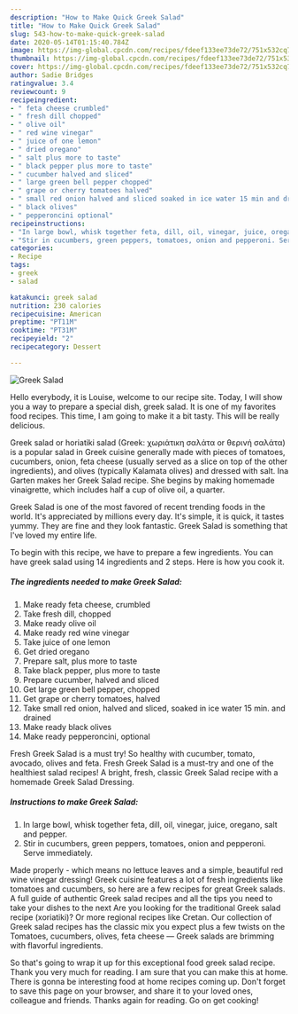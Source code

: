 ```yaml
---
description: "How to Make Quick Greek Salad"
title: "How to Make Quick Greek Salad"
slug: 543-how-to-make-quick-greek-salad
date: 2020-05-14T01:15:40.784Z
image: https://img-global.cpcdn.com/recipes/fdeef133ee73de72/751x532cq70/greek-salad-recipe-main-photo.jpg
thumbnail: https://img-global.cpcdn.com/recipes/fdeef133ee73de72/751x532cq70/greek-salad-recipe-main-photo.jpg
cover: https://img-global.cpcdn.com/recipes/fdeef133ee73de72/751x532cq70/greek-salad-recipe-main-photo.jpg
author: Sadie Bridges
ratingvalue: 3.4
reviewcount: 9
recipeingredient:
- " feta cheese crumbled"
- " fresh dill chopped"
- " olive oil"
- " red wine vinegar"
- " juice of one lemon"
- " dried oregano"
- " salt plus more to taste"
- " black pepper plus more to taste"
- " cucumber halved and sliced"
- " large green bell pepper chopped"
- " grape or cherry tomatoes halved"
- " small red onion halved and sliced soaked in ice water 15 min and drained"
- " black olives"
- " pepperoncini optional"
recipeinstructions:
- "In large bowl, whisk together feta, dill, oil, vinegar, juice, oregano, salt and pepper."
- "Stir in cucumbers, green peppers, tomatoes, onion and pepperoni. Serve immediately."
categories:
- Recipe
tags:
- greek
- salad

katakunci: greek salad 
nutrition: 230 calories
recipecuisine: American
preptime: "PT11M"
cooktime: "PT31M"
recipeyield: "2"
recipecategory: Dessert

---
```



![Greek Salad](https://img-global.cpcdn.com/recipes/fdeef133ee73de72/751x532cq70/greek-salad-recipe-main-photo.jpg)

Hello everybody, it is Louise, welcome to our recipe site. Today, I will show you a way to prepare a special dish, greek salad. It is one of my favorites food recipes. This time, I am going to make it a bit tasty. This will be really delicious.

Greek salad or horiatiki salad (Greek: χωριάτικη σαλάτα or θερινή σαλάτα) is a popular salad in Greek cuisine generally made with pieces of tomatoes, cucumbers, onion, feta cheese (usually served as a slice on top of the other ingredients), and olives (typically Kalamata olives) and dressed with salt. Ina Garten makes her Greek Salad recipe. She begins by making homemade vinaigrette, which includes half a cup of olive oil, a quarter.

Greek Salad is one of the most favored of recent trending foods in the world. It's appreciated by millions every day. It's simple, it is quick, it tastes yummy. They are fine and they look fantastic. Greek Salad is something that I've loved my entire life.


To begin with this recipe, we have to prepare a few ingredients. You can have greek salad using 14 ingredients and 2 steps. Here is how you cook it.

<!--inarticleads1-->

##### The ingredients needed to make Greek Salad:

1. Make ready  feta cheese, crumbled
1. Take  fresh dill, chopped
1. Make ready  olive oil
1. Make ready  red wine vinegar
1. Take  juice of one lemon
1. Get  dried oregano
1. Prepare  salt, plus more to taste
1. Take  black pepper, plus more to taste
1. Prepare  cucumber, halved and sliced
1. Get  large green bell pepper, chopped
1. Get  grape or cherry tomatoes, halved
1. Take  small red onion, halved and sliced, soaked in ice water 15 min. and drained
1. Make ready  black olives
1. Make ready  pepperoncini, optional


Fresh Greek Salad is a must try! So healthy with cucumber, tomato, avocado, olives and feta. Fresh Greek Salad is a must-try and one of the healthiest salad recipes! A bright, fresh, classic Greek Salad recipe with a homemade Greek Salad Dressing. 

<!--inarticleads2-->

##### Instructions to make Greek Salad:

1. In large bowl, whisk together feta, dill, oil, vinegar, juice, oregano, salt and pepper.
1. Stir in cucumbers, green peppers, tomatoes, onion and pepperoni. Serve immediately.


Made properly - which means no lettuce leaves and a simple, beautiful red wine vinegar dressing! Greek cuisine features a lot of fresh ingredients like tomatoes and cucumbers, so here are a few recipes for great Greek salads. A full guide of authentic Greek salad recipes and all the tips you need to take your dishes to the next Are you looking for the traditional Greek salad recipe (xoriatiki)? Or more regional recipes like Cretan. Our collection of Greek salad recipes has the classic mix you expect plus a few twists on the Tomatoes, cucumbers, olives, feta cheese — Greek salads are brimming with flavorful ingredients. 

So that's going to wrap it up for this exceptional food greek salad recipe. Thank you very much for reading. I am sure that you can make this at home. There is gonna be interesting food at home recipes coming up. Don't forget to save this page on your browser, and share it to your loved ones, colleague and friends. Thanks again for reading. Go on get cooking!
